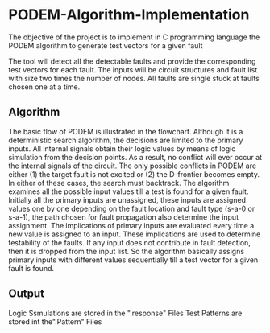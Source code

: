 # PODEM-Algorithm-Implementation
The objective of the project is to implement in C programming language the PODEM algorithm to generate test vectors for a given fault

The tool will detect all the detectable faults and provide the corresponding test vectors for each fault. The inputs will be circuit structures and fault list with size two times the number of nodes. All faults are single stuck at faults chosen one at a time.


## Algorithm

The basic flow of PODEM is illustrated in the flowchart. Although it is a deterministic search algorithm, the decisions are limited to the primary inputs. All internal signals obtain their logic values by means of logic simulation from the decision points. As a result, no conflict will ever occur at the internal signals of the circuit. The only possible conflicts in PODEM are either (1) the target fault is not excited or (2) the D-frontier becomes empty. In either of these cases, the search must backtrack. The algorithm examines all the possible input values till a test is found for a given fault. Initially all the primary inputs are unassigned, these inputs are assigned values one by one depending on the fault location and fault type (s-a-0 or s-a-1), the path chosen for fault propagation also determine the input assignment. The implications of primary inputs are evaluated every time a new value is assigned to an input. These implications are used to determine testability of the faults. If any input does not contribute in fault detection, then it is dropped from the input list. So the algorithm basically assigns primary inputs with different values sequentially till a test vector for a given fault is found.


## Output 

Logic Ssmulations are stored in the ".response" Files
Test Patterns are stored int the".Pattern" Files
